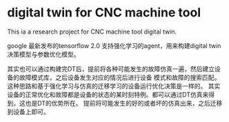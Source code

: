 # digital twin for CNC machine tool
This ia a research project for CNC machine tool digital twin.

google 最新发布的tensorflow 2.0 支持强化学习的agent，用来构建digital twin 决策模型与参数优化模型。

其实也可以通过构建完DT后，提前将各种可能发生的故障仿真一遍，然后建立设备的故障模式库，之后设备发生对应的情况后进行设备
模式和故障的搜索匹配。
这种思路和基于强化学习与仿真的迁移学习的设备运行优化决策是一样的。
其实设备的正常优化和故障都是设备的状态的某时刻特例。都可以通过DT仿真来得到，这也是DT的优势所在。
提前将可能发生的好的或者坏的仿真出来，之后迁移到设备上即可。
